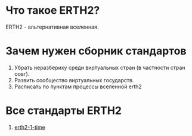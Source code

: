 # Что такое ERTH2?

ERTH2 - альтернативная вселенная.

# Зачем нужен сборник стандартов

1.  Убрать неразбериху среди виртуальных стран (в частности стран оовг).
2.  Развить сообщество виртуальных государств.
3.  Расписать по пунктам процессы вселенной erth2

# Все стандарты ERTH2

1. [erth2-1-time](erth2-1-time.md)
